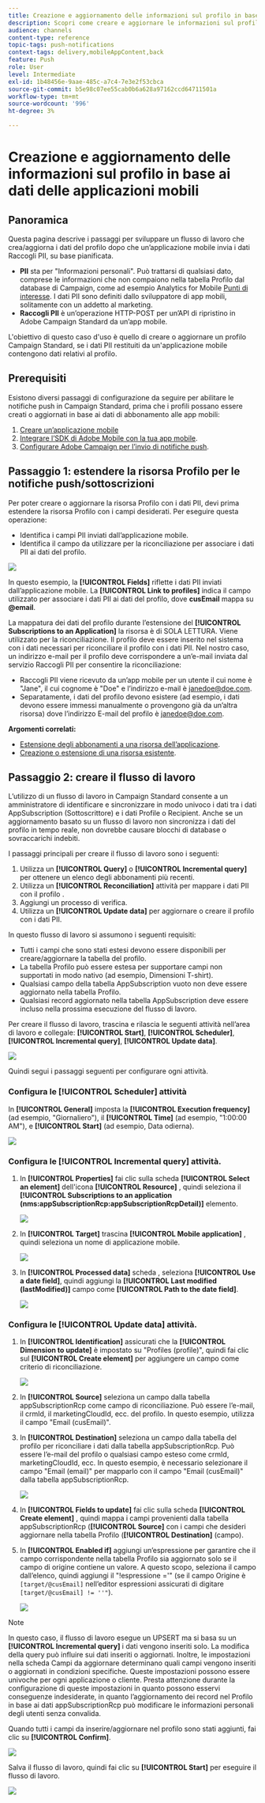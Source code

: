 ```yaml
---
title: Creazione e aggiornamento delle informazioni sul profilo in base ai dati delle applicazioni mobili
description: Scopri come creare e aggiornare le informazioni sul profilo in base ai dati delle applicazioni mobili.
audience: channels
content-type: reference
topic-tags: push-notifications
context-tags: delivery,mobileAppContent,back
feature: Push
role: User
level: Intermediate
exl-id: 1b48456e-9aae-485c-a7c4-7e3e2f53cbca
source-git-commit: b5e98c07ee55cab0b6a628a97162ccd64711501a
workflow-type: tm+mt
source-wordcount: '996'
ht-degree: 3%

---
```


# Creazione e aggiornamento delle informazioni sul profilo in base ai dati delle applicazioni mobili

## Panoramica

Questa pagina descrive i passaggi per sviluppare un flusso di lavoro che crea/aggiorna i dati del profilo dopo che un’applicazione mobile invia i dati Raccogli PII, su base pianificata.

* **PII** sta per &quot;Informazioni personali&quot;. Può trattarsi di qualsiasi dato, comprese le informazioni che non compaiono nella tabella Profilo dal database di Campaign, come ad esempio Analytics for Mobile [Punti di interesse](../../integrating/using/about-campaign-points-of-interest-data-integration.md). I dati PII sono definiti dallo sviluppatore di app mobili, solitamente con un addetto al marketing.
* **Raccogli PII** è un’operazione HTTP-POST per un’API di ripristino in Adobe Campaign Standard da un’app mobile.

L&#39;obiettivo di questo caso d&#39;uso è quello di creare o aggiornare un profilo Campaign Standard, se i dati PII restituiti da un&#39;applicazione mobile contengono dati relativi al profilo.

## Prerequisiti

Esistono diversi passaggi di configurazione da seguire per abilitare le notifiche push in Campaign Standard, prima che i profili possano essere creati o aggiornati in base ai dati di abbonamento alle app mobili:

1. [Creare un’applicazione mobile](../../administration/using/configuring-a-mobile-application.md)
1. [Integrare l’SDK di Adobe Mobile con la tua app mobile](../../administration/using/supported-mobile-use-cases.md).
1. [Configurare Adobe Campaign per l’invio di notifiche push](../../administration/using/configuring-a-mobile-application.md).

## Passaggio 1: estendere la risorsa Profilo per le notifiche push/sottoscrizioni

Per poter creare o aggiornare la risorsa Profilo con i dati PII, devi prima estendere la risorsa Profilo con i campi desiderati. Per eseguire questa operazione:

* Identifica i campi PII inviati dall’applicazione mobile.
* Identifica il campo da utilizzare per la riconciliazione per associare i dati PII ai dati del profilo.

![](assets/update_profile1.png)

In questo esempio, la **[!UICONTROL Fields]** riflette i dati PII inviati dall’applicazione mobile. La **[!UICONTROL Link to profiles]** indica il campo utilizzato per associare i dati PII ai dati del profilo, dove **cusEmail** mappa su **@email**.

La mappatura dei dati del profilo durante l’estensione del **[!UICONTROL Subscriptions to an Application]** la risorsa è di SOLA LETTURA. Viene utilizzato per la riconciliazione. Il profilo deve essere inserito nel sistema con i dati necessari per riconciliare il profilo con i dati PII. Nel nostro caso, un indirizzo e-mail per il profilo deve corrispondere a un’e-mail inviata dal servizio Raccogli PII per consentire la riconciliazione:

* Raccogli PII viene ricevuto da un’app mobile per un utente il cui nome è &quot;Jane&quot;, il cui cognome è &quot;Doe&quot; e l’indirizzo e-mail è janedoe@doe.com.
* Separatamente, i dati del profilo devono esistere (ad esempio, i dati devono essere immessi manualmente o provengono già da un’altra risorsa) dove l’indirizzo E-mail del profilo è janedoe@doe.com.

**Argomenti correlati:**

* [Estensione degli abbonamenti a una risorsa dell’applicazione](../../developing/using/extending-the-subscriptions-to-an-application-resource.md).
* [Creazione o estensione di una risorsa esistente](../../developing/using/key-steps-to-add-a-resource.md).

## Passaggio 2: creare il flusso di lavoro

L’utilizzo di un flusso di lavoro in Campaign Standard consente a un amministratore di identificare e sincronizzare in modo univoco i dati tra i dati AppSubscription (Sottoscrittore) e i dati Profile o Recipient. Anche se un aggiornamento basato su un flusso di lavoro non sincronizza i dati del profilo in tempo reale, non dovrebbe causare blocchi di database o sovraccarichi indebiti.

I passaggi principali per creare il flusso di lavoro sono i seguenti:

1. Utilizza un **[!UICONTROL Query]** o **[!UICONTROL Incremental query]** per ottenere un elenco degli abbonamenti più recenti.
1. Utilizza un **[!UICONTROL Reconciliation]** attività per mappare i dati PII con il profilo .
1. Aggiungi un processo di verifica.
1. Utilizza un **[!UICONTROL Update data]** per aggiornare o creare il profilo con i dati PII.

In questo flusso di lavoro si assumono i seguenti requisiti:

* Tutti i campi che sono stati estesi devono essere disponibili per creare/aggiornare la tabella del profilo.
* La tabella Profilo può essere estesa per supportare campi non supportati in modo nativo (ad esempio, Dimensioni T-shirt).
* Qualsiasi campo della tabella AppSubscription vuoto non deve essere aggiornato nella tabella Profilo.
* Qualsiasi record aggiornato nella tabella AppSubscription deve essere incluso nella prossima esecuzione del flusso di lavoro.

Per creare il flusso di lavoro, trascina e rilascia le seguenti attività nell’area di lavoro e collegale: **[!UICONTROL Start]**, **[!UICONTROL Scheduler]**, **[!UICONTROL Incremental query]**, **[!UICONTROL Update data]**.

![](assets/update_profile0.png)

Quindi segui i passaggi seguenti per configurare ogni attività.

### Configura le **[!UICONTROL Scheduler]** attività

In **[!UICONTROL General]** imposta la **[!UICONTROL Execution frequency]** (ad esempio, &quot;Giornaliero&quot;), il **[!UICONTROL Time]** (ad esempio, &quot;1:00:00 AM&quot;), e **[!UICONTROL Start]** (ad esempio, Data odierna).

![](assets/update_profile2.png)

### Configura le **[!UICONTROL Incremental query]** attività.

1. In **[!UICONTROL Properties]** fai clic sulla scheda **[!UICONTROL Select an element]** dell&#39;icona **[!UICONTROL Resource]** , quindi seleziona il **[!UICONTROL Subscriptions to an application (nms:appSubscriptionRcp:appSubscriptionRcpDetail)]** elemento.

   ![](assets/update_profile3.png)

1. In **[!UICONTROL Target]** trascina **[!UICONTROL Mobile application]** , quindi seleziona un nome di applicazione mobile.

   ![](assets/update_profile4.png)

1. In **[!UICONTROL Processed data]** scheda , seleziona **[!UICONTROL Use a date field]**, quindi aggiungi la **[!UICONTROL Last modified (lastModified)]**  campo come **[!UICONTROL Path to the date field]**.

   ![](assets/update_profile5.png)

### Configura le **[!UICONTROL Update data]** attività.

1. In **[!UICONTROL Identification]** assicurati che la **[!UICONTROL Dimension to update]** è impostato su &quot;Profiles (profile)&quot;, quindi fai clic sul **[!UICONTROL Create element]** per aggiungere un campo come criterio di riconciliazione.

   ![](assets/update_profile_createelement.png)

1. In **[!UICONTROL Source]** seleziona un campo dalla tabella appSubscriptionRcp come campo di riconciliazione. Può essere l’e-mail, il crmId, il marketingCloudId, ecc. del profilo. In questo esempio, utilizza il campo &quot;Email (cusEmail)&quot;.

1. In **[!UICONTROL Destination]** seleziona un campo dalla tabella del profilo per riconciliare i dati dalla tabella appSubscriptionRcp. Può essere l’e-mail del profilo o qualsiasi campo esteso come crmId, marketingCloudId, ecc. In questo esempio, è necessario selezionare il campo &quot;Email (email)&quot; per mapparlo con il campo &quot;Email (cusEmail)&quot; dalla tabella appSubscriptionRcp.

   ![](assets/update_profile7.png)

1. In **[!UICONTROL Fields to update]** fai clic sulla scheda **[!UICONTROL Create element]** , quindi mappa i campi provenienti dalla tabella appSubscriptionRcp (**[!UICONTROL Source]** con i campi che desideri aggiornare nella tabella Profilo (**[!UICONTROL Destination]** (campo).

1. In **[!UICONTROL Enabled if]** aggiungi un’espressione per garantire che il campo corrispondente nella tabella Profilo sia aggiornato solo se il campo di origine contiene un valore. A questo scopo, seleziona il campo dall’elenco, quindi aggiungi il &quot;!espressione =&#39;&quot; (se il campo Origine è `[target/@cusEmail]` nell’editor espressioni assicurati di digitare `[target/@cusEmail] != ''"`).

   ![](assets/update_profile8.png)

>[!NOTE]
>
>In questo caso, il flusso di lavoro esegue un UPSERT ma si basa su un **[!UICONTROL Incremental query]** i dati vengono inseriti solo. La modifica della query può influire sui dati inseriti o aggiornati.
>Inoltre, le impostazioni nella scheda Campi da aggiornare determinano quali campi vengono inseriti o aggiornati in condizioni specifiche. Queste impostazioni possono essere univoche per ogni applicazione o cliente.
>Presta attenzione durante la configurazione di queste impostazioni in quanto possono esservi conseguenze indesiderate, in quanto l’aggiornamento dei record nel Profilo in base ai dati appSubscriptionRcp può modificare le informazioni personali degli utenti senza convalida.

Quando tutti i campi da inserire/aggiornare nel profilo sono stati aggiunti, fai clic su **[!UICONTROL Confirm]**.

![](assets/update_profile9.png)

Salva il flusso di lavoro, quindi fai clic su **[!UICONTROL Start]** per eseguire il flusso di lavoro.

![](assets/update_profile10.png)
